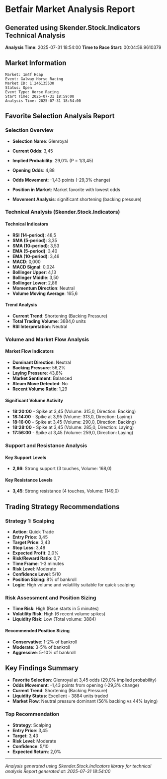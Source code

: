 # Betfair Market Analysis Report
## Generated using Skender.Stock.Indicators Technical Analysis

**Analysis Time**: 2025-07-31 18:54:00
**Time to Race Start**: 00:04:59.9610379

## Market Information
```
Market: 1m4f Hcap
Event: Galway Horse Racing
Market ID: 1.246135530
Status: Open
Event Type: Horse Racing
Start Time: 2025-07-31 18:59:00
Analysis Time: 2025-07-31 18:54:00
```

## Favorite Selection Analysis Report

### Selection Overview
- **Selection Name**: Glenroyal
- **Current Odds**: 3,45
- **Implied Probability**: 29,0% (P = 1/3,45)
- **Opening Odds**: 4,88
- **Odds Movement**: -1,43 points (-29,3% change)
- **Position in Market**: Market favorite with lowest odds

- **Movement Analysis**: significant shortening (backing pressure)

### Technical Analysis (Skender.Stock.Indicators)

#### Technical Indicators
- **RSI (14-period)**: 48,5
- **SMA (5-period)**: 3,35
- **SMA (10-period)**: 3,53
- **EMA (5-period)**: 3,40
- **EMA (10-period)**: 3,46
- **MACD**: 0,000
- **MACD Signal**: 0,024
- **Bollinger Upper**: 4,13
- **Bollinger Middle**: 3,50
- **Bollinger Lower**: 2,86
- **Momentum Direction**: Neutral
- **Volume Moving Average**: 165,6

#### Trend Analysis
- **Current Trend**: Shortening (Backing Pressure)
- **Total Trading Volume**: 3884,0 units
- **RSI Interpretation**: Neutral

### Volume and Market Flow Analysis

#### Market Flow Indicators
- **Dominant Direction**: Neutral
- **Backing Pressure**: 56,2%
- **Laying Pressure**: 43,8%
- **Market Sentiment**: Balanced
- **Steam Move Detected**: No
- **Recent Volume Ratio**: 1,29

#### Significant Volume Activity
- **18:20:00** - Spike at 3,45 (Volume: 315,0, Direction: Backing)
- **18:14:00** - Spike at 3,95 (Volume: 313,0, Direction: Laying)
- **18:16:00** - Spike at 3,45 (Volume: 290,0, Direction: Backing)
- **18:28:00** - Spike at 3,45 (Volume: 285,0, Direction: Laying)
- **17:56:00** - Spike at 3,45 (Volume: 259,0, Direction: Laying)

### Support and Resistance Analysis

#### Key Support Levels
- **2,86**: Strong support (3 touches, Volume: 168,0)

#### Key Resistance Levels
- **3,45**: Strong resistance (4 touches, Volume: 1149,0)

## Trading Strategy Recommendations

### Strategy 1: Scalping

- **Action**: Quick Trade
- **Entry Price**: 3,45
- **Target Price**: 3,43
- **Stop Loss**: 3,48
- **Expected Profit**: 2,0%
- **Risk/Reward Ratio**: 0,7
- **Time Frame**: 1-3 minutes
- **Risk Level**: Moderate
- **Confidence Level**: 5/10
- **Position Sizing**: 8% of bankroll
- **Logic**: High volume and volatility suitable for quick scalping

### Risk Assessment and Position Sizing

- **Time Risk**: High (Race starts in 5 minutes)
- **Volatility Risk**: High (6 recent volume spikes)
- **Liquidity Risk**: Low (Total volume: 3884)

#### Recommended Position Sizing
- **Conservative**: 1-2% of bankroll
- **Moderate**: 3-5% of bankroll
- **Aggressive**: 5-10% of bankroll

## Key Findings Summary

- **Favorite Selection**: Glenroyal at 3,45 odds (29,0% implied probability)
- **Odds Movement**: -1,43 points from opening (-29,3% change)
- **Current Trend**: Shortening (Backing Pressure)
- **Liquidity Status**: Excellent - 3884 units traded
- **Market Flow**: Neutral pressure dominant (56% backing vs 44% laying)

### Top Recommendation
- **Strategy**: Scalping
- **Entry Price**: 3,45
- **Target**: 3,43
- **Risk Level**: Moderate
- **Confidence**: 5/10
- **Expected Return**: 2,0%

---
*Analysis generated using Skender.Stock.Indicators library for technical analysis*
*Report generated at: 2025-07-31 18:54:00*
